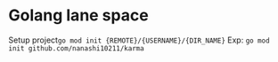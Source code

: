 # Golang lane space

Setup project`
go mod init {REMOTE}/{USERNAME}/{DIR_NAME}
`
Exp: `go mod init github.com/nanashi10211/karma`
